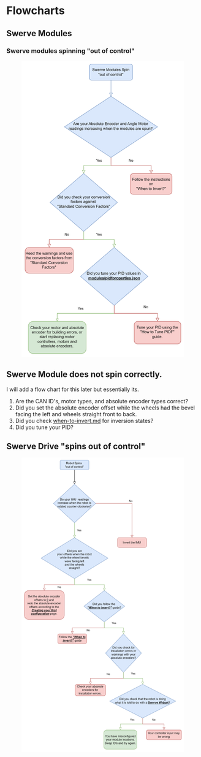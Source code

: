 # Flowcharts

## Swerve Modules

### Swerve modules spinning "out of control"

<figure><img src="../.gitbook/assets/image (2).png" alt=""><figcaption></figcaption></figure>

## Swerve Module does not spin correctly.

I will add a flow chart for this later but essentially its.

1. Are the CAN ID's, motor types, and absolute encoder types correct?
2. Did you set the absolute encoder offset while the wheels had the bevel facing the left and wheels straight front to back.
3. Did you check [when-to-invert.md](when-to-invert.md "mention") for inversion states?
4. Did you tune your PID?

## Swerve Drive "spins out of control"

<figure><img src="../.gitbook/assets/image (3).png" alt=""><figcaption></figcaption></figure>
